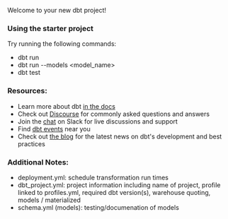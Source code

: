 Welcome to your new dbt project!

### Using the starter project

Try running the following commands:
- dbt run
- dbt run --models <model_name>
- dbt test


### Resources:
- Learn more about dbt [in the docs](https://docs.getdbt.com/docs/introduction)
- Check out [Discourse](https://discourse.getdbt.com/) for commonly asked questions and answers
- Join the [chat](http://slack.getdbt.com/) on Slack for live discussions and support
- Find [dbt events](https://events.getdbt.com) near you
- Check out [the blog](https://blog.getdbt.com/) for the latest news on dbt's development and best practices


### Additional Notes:
- deployment.yml: schedule transformation run times
- dbt_project.yml: project information including name of project, profile linked to profiles.yml, required dbt version(s), warehouse quoting, models / materialized
- schema.yml (models): testing/documenation of models
